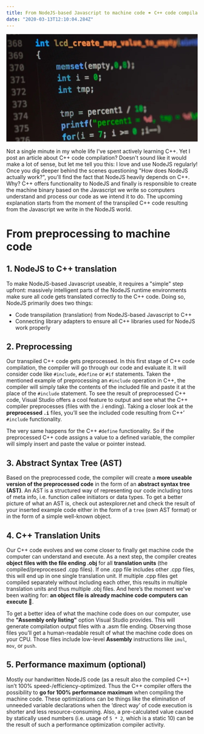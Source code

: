 ```yaml
---
title: From NodeJS-based Javascript to machine code ⚭ C++ code compilation for fans of the NodeJS programming language
date: "2020-03-13T12:10:04.284Z"
---
```

![](./hero.jpg)

Not a single minute in my whole life I've spent actively learning C++. Yet I post an article about C++ code compilation? Doesn't sound like it would make a lot of sense, but let me tell you this: I love and use NodeJS regularly! Once you dig deeper behind the scenes questioning "How does NodeJS actually work?", you'll find the fact that NodeJS heavily depends on C++. Why? C++ offers functionality to NodeJS and finally is responsible to create the machine binary based on the Javascript we write so computers understand and process our code as we intend it to do. The upcoming explanation starts from the moment of the transpiled C++ code resulting from the Javascript we write in the NodeJS world.

# From preprocessing to machine code

## 1. NodeJS to C++ translation 

To make NodeJS-based Javascript useable, it requires a "simple" step upfront: massively intelligent parts of the NodeJS runtime environments make sure all code gets translated correctly to the C++ code. Doing so, NodeJS primarily does two things:
- Code transpilation (translation) from NodeJS-based Javascript to C++
- Connecting library adapters to ensure all C++ libraries used for NodeJS work properly

## 2. Preprocessing
Our transpiled C++ code gets preprocessed. In this first stage of C++ code compilation, the compiler will go through our code and evaluate it. It will consider code like `#include`, `#define` or `#if` statements. Taken the mentioned example of preprocessing an `#include` operation in C++, the compiler will simply take the contents of the included file and paste it at the place of the `#include` statement. To see the result of preprocessed C++ code, Visual Studio offers a cool feature to output and see what the C++ compiler preprocesses (files with the .i ending). Taking a closer look at the **preprocessed `.i`** files, you’ll see the included code resulting from C++’ `#include` functionality.

The very same happens for the C++ `#define` functionality. So if the preprocessed C++ code assigns a value to a defined variable, the compiler will simply insert and paste the value or pointer instead.

## 3. Abstract Syntax Tree (AST)

Based on the preprocessed code, the compiler will create a **more useable version of the preprocessed code** in the form of an **abstract syntax tree (AST)**. An AST is a structured way of representing our code including tons of meta info, i.e. function callee initiators or data types. To get a better picture of what an AST is, check out astexplorer.net and check the result of your inserted example code either in the form of a `tree` (own AST format) or in the form of a simple well-known object.

## 4. C++ Translation Units
Our C++ code evolves and we come closer to finally get machine code the computer can understand and execute. As a next step, the compiler creates **object files with the file ending .obj** for all **translation units** (the compiled/preprocessed .cpp files). If one .cpp file includes other .cpp files, this will end up in one single translation unit. If multiple .cpp files get compiled separately without including each other, this results in multiple translation units and thus multiple .obj files. And here’s the moment we've been waiting for: **an object file is already machine code computers can execute** 🎉.

To get a better idea of what the machine code does on our computer, use the **"Assembly only listing"** option Visual Studio provides. This will generate compilation output files with a .asm file ending.  Observing those files you’ll get a human-readable result of what the machine code does on your CPU. Those files include low-level **Assembly** instructions like `imul`, `mov`, or `push`.

## 5. Performance maximum (optional) 
Mostly our handwritten NodeJS code (as a result also the compiled C++) isn’t 100% speed-/efficiency-optimized. Thus the C++ compiler offers the possibility to **go for 100% performance maximum** when compiling the machine code. These optimizations can be things like the elimination of unneeded variable declarations when the ‘direct way’ of code execution is shorter and less resource-consuming. Also, a pre-calculated value caused by statically used numbers (i.e. usage of  `5 * 2`,  which is a static 10) can be the result of such a performance optimization compiler activity.